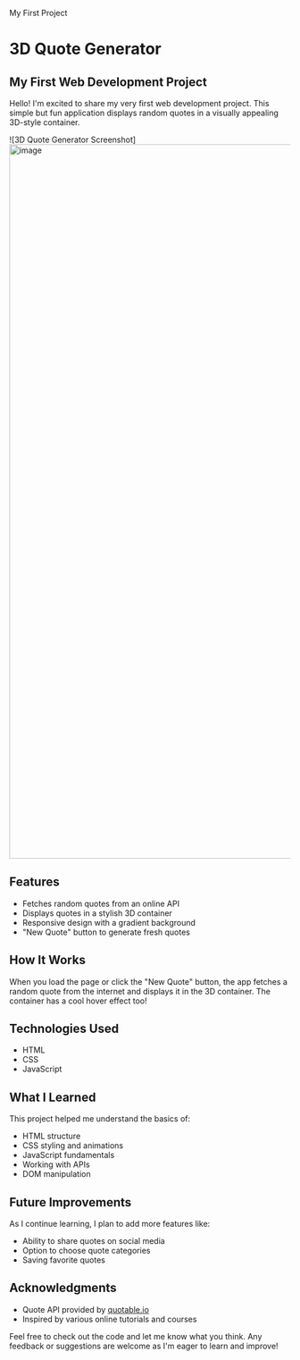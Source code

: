 My First Project
# 3D Quote Generator

## My First Web Development Project

Hello! I'm excited to share my very first web development project. This simple but fun application displays random quotes in a visually appealing 3D-style container.

![3D Quote Generator Screenshot]
<img width="1279" alt="image" src="https://github.com/user-attachments/assets/c5513b55-4640-4770-9fc6-eae1c5c6d546">




## Features

- Fetches random quotes from an online API
- Displays quotes in a stylish 3D container
- Responsive design with a gradient background
- "New Quote" button to generate fresh quotes

## How It Works

When you load the page or click the "New Quote" button, the app fetches a random quote from the internet and displays it in the 3D container. The container has a cool hover effect too!

## Technologies Used

- HTML
- CSS
- JavaScript

## What I Learned

This project helped me understand the basics of:

- HTML structure
- CSS styling and animations
- JavaScript fundamentals
- Working with APIs
- DOM manipulation

## Future Improvements

As I continue learning, I plan to add more features like:

- Ability to share quotes on social media
- Option to choose quote categories
- Saving favorite quotes

## Acknowledgments

- Quote API provided by [quotable.io](https://github.com/lukePeavey/quotable)
- Inspired by various online tutorials and courses

Feel free to check out the code and let me know what you think. Any feedback or suggestions are welcome as I'm eager to learn and improve!
